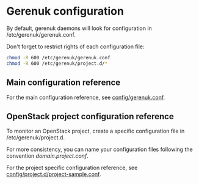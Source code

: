 # Gerenuk configuration

By default, gerenuk daemons will look for configuration in /etc/gerenuk/gerenuk.conf.

Don't forget to restrict rights of each configuration file:
```bash
chmod -R 600 /etc/gerenuk/gerenuk.conf
chmod -R 600 /etc/gerenuk/project.d/*
```


## Main configuration reference
For the main configuration reference, see [config/gerenuk.conf](config/gerenuk.conf).


## OpenStack project configuration reference

To monitor an OpenStack project, create a specific configuration file in /etc/gerenuk/project.d.

For more consistency, you can name your configuration files following the convention *domain.project.conf*.

For the project specific configuration reference, see [config/project.d/project-sample.conf](config/project.d/project-sample.conf).
